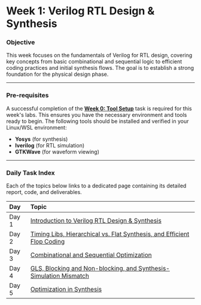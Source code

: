 # Week 1: Verilog RTL Design & Synthesis

### **Objective**

This week focuses on the fundamentals of Verilog for RTL design, covering key concepts from basic combinational and sequential logic to efficient coding practices and initial synthesis flows. The goal is to establish a strong foundation for the physical design phase.

---

### **Pre-requisites**

A successful completion of the **[Week 0: Tool Setup](./RISC-V-SoC-Tapeout-Program/Week_0/README.md)** task is required for this week's labs. This ensures you have the necessary environment and tools ready to begin. The following tools should be installed and verified in your Linux/WSL environment:
* **Yosys** (for synthesis)
* **Iverilog** (for RTL simulation)
* **GTKWave** (for waveform viewing)

---

### **Daily Task Index**

Each of the topics below links to a dedicated page containing its detailed report, code, and deliverables.

| Day | Topic |
| :--- | :--- |
| Day 1 | [Introduction to Verilog RTL Design & Synthesis](./Day_1/README.md) |
| Day 2 | [Timing Libs, Hierarchical vs. Flat Synthesis, and Efficient Flop Coding](./Day_2/README.md) |
| Day 3 | [Combinational and Sequential Optimization](./Day_3/README.md) |
| Day 4 | [GLS, Blocking and Non-blocking, and Synthesis-Simulation Mismatch](./Day_4/README.md) |
| Day 5 | [Optimization in Synthesis](./Day_5/README.md) |

